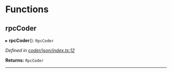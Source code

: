 

# Functions

<a id="rpccoder"></a>

##  rpcCoder

▸ **rpcCoder**(): `RpcCoder`

*Defined in [coder/json/index.ts:12](https://github.com/polkadot-js/api/blob/16bb9bb/packages/rpc-provider/src/coder/json/index.ts#L12)*

**Returns:** `RpcCoder`

___

